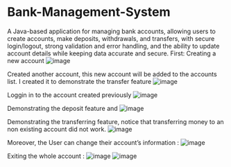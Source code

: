 # Bank-Management-System
A Java-based application for managing bank accounts, allowing users to create accounts, make deposits, withdrawals, and transfers, with secure login/logout, strong validation and error handling, and the ability to update account details while keeping data accurate and secure.
First: Creating a new account
![image](https://github.com/user-attachments/assets/6a9b2f53-a92c-4cfa-85fd-2cee80c92789)

Created another account, this new account will be added to the accounts list. I created it to demonstrate the transfer feature
![image](https://github.com/user-attachments/assets/e1612f71-5794-4ae5-ad18-6e29ac4f1324)

Loggin in to the account created previously
![image](https://github.com/user-attachments/assets/cba2ece5-2d1b-4a3f-851a-25731ec2e2ca)

Demonstrating the deposit feature and
![image](https://github.com/user-attachments/assets/58fe1188-925e-416c-97bf-0a60bd153f78)

Demonstrating the transferring feature, notice that transferring money to an non existing account did not work.
![image](https://github.com/user-attachments/assets/94b6fe4e-fc6f-4995-a53e-44457cf21a8d)

Moreover, the User can change their account’s information :
![image](https://github.com/user-attachments/assets/62aadc9c-128d-4afd-a1d5-f85bba1f0721)

Exiting the whole account :
![image](https://github.com/user-attachments/assets/46c4a0f1-9575-4d11-a9a3-d35730ef456e)
![image](https://github.com/user-attachments/assets/768931f8-9b66-468d-b4c3-92f3cca16323)





